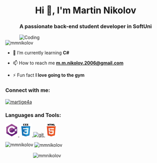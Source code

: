 <h1 align="center">Hi 👋, I'm Martin Nikolov</h1>
<h3 align="center">A passionate back-end student developer in SoftUni</h3>
<img align="right" alt="Coding" width="460" src="https://camo.githubusercontent.com/cae12fddd9d6982901d82580bdf321d81fb299141098ca1c2d4891870827bf17/68747470733a2f2f6d69726f2e6d656469756d2e636f6d2f6d61782f313336302f302a37513379765349765f7430696f4a2d5a2e676966">

<p align="left"> <img src="https://komarev.com/ghpvc/?username=mmnikolov&label=Profile%20views&color=0e75b6&style=flat" alt="mmnikolov" /> </p>

- 🌱 I’m currently learning **C#**

- 📫 How to reach me **m.m.nikolov.2006@gmail.com**

- ⚡ Fun fact **I love going to the gym**

<h3 align="left">Connect with me:</h3>
<p align="left">
<a href="https://instagram.com/martige4a" target="blank"><img align="center" src="https://raw.githubusercontent.com/rahuldkjain/github-profile-readme-generator/master/src/images/icons/Social/instagram.svg" alt="martige4a" height="30" width="40" /></a>
</p>

<h3 align="left">Languages and Tools:</h3>
<p align="left"> <a href="https://www.w3schools.com/cs/" target="_blank" rel="noreferrer"> <img src="https://raw.githubusercontent.com/devicons/devicon/master/icons/csharp/csharp-original.svg" alt="csharp" width="40" height="40"/> </a> <a href="https://www.w3schools.com/css/" target="_blank" rel="noreferrer"> <img src="https://raw.githubusercontent.com/devicons/devicon/master/icons/css3/css3-original-wordmark.svg" alt="css3" width="40" height="40"/> </a> <a href="https://git-scm.com/" target="_blank" rel="noreferrer"> <img src="https://www.vectorlogo.zone/logos/git-scm/git-scm-icon.svg" alt="git" width="40" height="40"/> </a> <a href="https://www.w3.org/html/" target="_blank" rel="noreferrer"> <img src="https://raw.githubusercontent.com/devicons/devicon/master/icons/html5/html5-original-wordmark.svg" alt="html5" width="40" height="40"/> </a> </p>

<p><img align="left" height="60" src="https://github-readme-stats.vercel.app/api/top-langs?username=mmnikolov&show_icons=true&locale=en&layout=compact" alt="mmnikolov" /></p>

<p>&nbsp;<img align="center" src="https://github-readme-stats.vercel.app/api?username=mmnikolov&show_icons=true&locale=en" alt="mmnikolov" /></p>

<p><img align="center" src="https://github-readme-streak-stats.herokuapp.com/?user=mmnikolov&" alt="mmnikolov" /></p>

